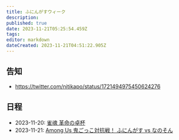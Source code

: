 ```yaml
---
title: ふにんがすウィーク
description: 
published: true
date: 2023-11-21T05:25:54.459Z
tags: 
editor: markdown
dateCreated: 2023-11-21T04:51:22.905Z
---
```


## 告知

- https://twitter.com/nitikapo/status/1721494975450624276

## 日程

- 2023-11-20: [雀魂 革命の卓杯](/ふにんがすウィーク_雀魂_革命の卓杯_2023-11-20)
- 2023-11-21: [Among Us 鬼ごっこ対抗戦！ ふにんがす vs なのそん](/Among_Us_鬼ごっこ対抗戦！_ふにんがす_vs_なのそん_2023-11-21)
